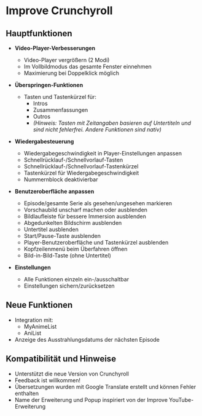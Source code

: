 # Improve Crunchyroll

## Hauptfunktionen

- **Video-Player-Verbesserungen**

  - Video-Player vergrößern (2 Modi)
  - Im Vollbildmodus das gesamte Fenster einnehmen
  - Maximierung bei Doppelklick möglich

- **Überspringen-Funktionen**

  - Tasten und Tastenkürzel für:
    - Intros
    - Zusammenfassungen
    - Outros
    - _(Hinweis: Tasten mit Zeitangaben basieren auf Untertiteln und sind nicht fehlerfrei. Andere Funktionen sind nativ)_

- **Wiedergabesteuerung**

  - Wiedergabegeschwindigkeit in Player-Einstellungen anpassen
  - Schnellrücklauf-/Schnellvorlauf-Tasten
  - Schnellrücklauf-/Schnellvorlauf-Tastenkürzel
  - Tastenkürzel für Wiedergabegeschwindigkeit
  - Nummernblock deaktivierbar

- **Benutzeroberfläche anpassen**

  - Episode/gesamte Serie als gesehen/ungesehen markieren
  - Vorschaubild unscharf machen oder ausblenden
  - Bildlaufleiste für bessere Immersion ausblenden
  - Abgedunkelten Bildschirm ausblenden
  - Untertitel ausblenden
  - Start/Pause-Taste ausblenden
  - Player-Benutzeroberfläche und Tastenkürzel ausblenden
  - Kopfzeilenmenü beim Überfahren öffnen
  - Bild-in-Bild-Taste (ohne Untertitel)

- **Einstellungen**
  - Alle Funktionen einzeln ein-/ausschaltbar
  - Einstellungen sichern/zurücksetzen

## Neue Funktionen

- Integration mit:
  - MyAnimeList
  - AniList
- Anzeige des Ausstrahlungsdatums der nächsten Episode

## Kompatibilität und Hinweise

- Unterstützt die neue Version von Crunchyroll
- Feedback ist willkommen!
- Übersetzungen wurden mit Google Translate erstellt und können Fehler enthalten
- Name der Erweiterung und Popup inspiriert von der Improve YouTube-Erweiterung

